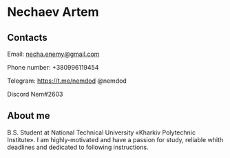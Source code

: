 # Nechaev Artem
## Contacts
Email: necha.enemy@gmail.com

Phone number: +380996119454

Telegram: https://t.me/nemdod @nemdod

Discord Nem#2603
## About me
B.S. Student at National Technical University  «Kharkiv Polytechnic Institute». 
I am highly-motivated and have a passion for study, reliable whith deadlines and dedicated to following instructions. 
